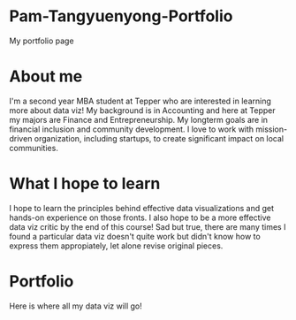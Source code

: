 # Pam-Tangyuenyong-Portfolio
My portfolio page

# About me
I'm a second year MBA student at Tepper who are interested in learning more about data viz!
My background is in Accounting and here at Tepper my majors are Finance and Entrepreneurship. 
My longterm goals are in financial inclusion and community development.
I love to work with mission-driven organization, including startups, to create significant impact on local communities.

# What I hope to learn
I hope to learn the principles behind effective data visualizations and get hands-on experience on those fronts. 
I also hope to be a more effective data viz critic by the end of this course! Sad but true, there are many times I found a particular data viz doesn't quite work but didn't know how to express them appropiately, let alone revise original pieces.

# Portfolio
Here is where all my data viz will go!
